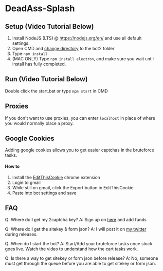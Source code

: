 # DeadAss-Splash

## Setup (Video Tutorial Below)

1. Install NodeJS (LTS) @ https://nodejs.org/en/ and use all default settings.
2. Open CMD and [change directory](https://www.google.com/search?q=how+to+change+directory+in+cmd "How to change directory") to the bot2 folder
3. Type `npm install`
4. (MAC ONLY) Type `npm install electron`, and make sure you wait until install has fully completed.

## Run (Video Tutorial Below)
Double click the start.bat or type `npm start` in CMD

## Proxies
If you don't want to use proxies, you can enter `localhost` in place of where you would normally place a proxy.

## Google Cookies
Adding google cookies allows you to get easier captchas in the bruteforce tasks.
#### How to
1. Install the [EditThisCookie](https://chrome.google.com/webstore/detail/editthiscookie/fngmhnnpilhplaeedifhccceomclgfbg) chrome extension
2. Login to gmail
3. While still on gmail, click the Export button in EditThisCookie
4. Paste into bot settings and save

## FAQ
Q: Where do I get my 2captcha key?
A: Sign up on [here](https://2captcha.com/) and add funds

Q: Where do I get the sitekey & form json?
A: I will post it on [my twitter](https://twitter.com/hunter_bdm) during releases.

Q: When do I start the bot?
A: Start/Add your bruteforce tasks once stock goes live. Watch the video to understand how the cart tasks work.

Q: Is there a way to get sitekey or form json before release?
A: No, someone must get through the queue before you are able to get sitekey or form json.

